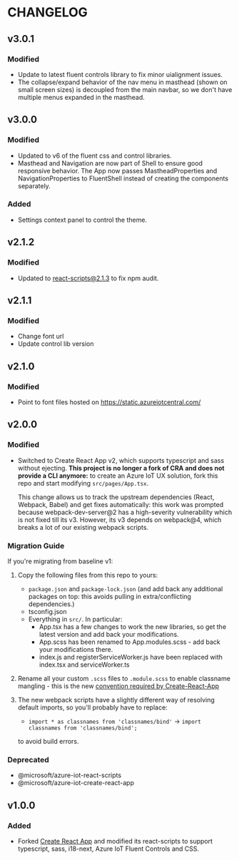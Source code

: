 # CHANGELOG

## v3.0.1
### Modified
- Update to latest fluent controls library to fix minor uialignment issues.
- The collapse/expand behavior of the nav menu in masthead (shown on small screen sizes) is decoupled from the main navbar, so we don't have multiple menus expanded in the masthead.

## v3.0.0
### Modified
- Updated to v6 of the fluent css and control libraries. 
- Masthead and Navigation are now part of Shell to ensure good responsive behavior. The App now passes MastheadProperties and NavigationProperties to FluentShell instead of creating the components separately.

### Added
- Settings context panel to control the theme.

## v2.1.2
### Modified
- Updated to react-scripts@2.1.3 to fix npm audit.

## v2.1.1
### Modified
- Change font url
- Update control lib version

## v2.1.0
### Modified
- Point to font files hosted on https://static.azureiotcentral.com/

## v2.0.0
### Modified
- Switched to Create React App v2, which supports typescript and sass without ejecting. **This project is no longer a fork of CRA and does not provide a CLI anymore:** to create an Azure IoT UX solution, fork this repo and start modifying `src/pages/App.tsx`.

  This change allows us to track the upstream dependencies (React, Webpack, Babel) and get fixes automatically: this work was prompted because webpack-dev-server@2 has a high-severity vulnerability which is not fixed till its v3. However, its v3 depends on webpack@4, which breaks a lot of our existing webpack scripts.

### Migration Guide
  If you're migrating from baseline v1:

  1. Copy the following files from this repo to yours:

      * `package.json` and `package-lock.json` (and add back any additional packages on top: this avoids pulling in extra/conflicting dependencies.)
      * tsconfig.json
      * Everything in `src/`. In particular:
          * App.tsx has a few changes to work the new libraries, so get the latest version and add back your modifications.
          * App.scss has been renamed to App.modules.scss - add back your modifications there.
          * index.js and registerServiceWorker.js have been replaced with index.tsx and serviceWorker.ts

  2. Rename all your custom `.scss` files to `.module.scss` to enable classname mangling - this is the new [convention required by Create-React-App](https://facebook.github.io/create-react-app/docs/adding-a-css-modules-stylesheet)

  3. The new webpack scripts have a slightly different way of resolving default imports, so you'll probably have to replace:
      * `import * as classnames from 'classnames/bind'` -> `import classnames from 'classnames/bind';`

     to avoid build errors.

### Deprecated
- @microsoft/azure-iot-react-scripts
- @microsoft/azure-iot-create-react-app

## v1.0.0
### Added
- Forked [Create React App](https://github.com/facebook/create-react-app) and modified its react-scripts to support typescript, sass, i18-next, Azure IoT Fluent Controls and CSS.